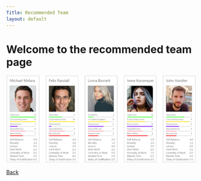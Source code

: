 ```yaml
---
Title: Recommended Team
layout: default
---
```


# Welcome to the recommended team page


![Recommended team](/teams.png)

[Back](./)